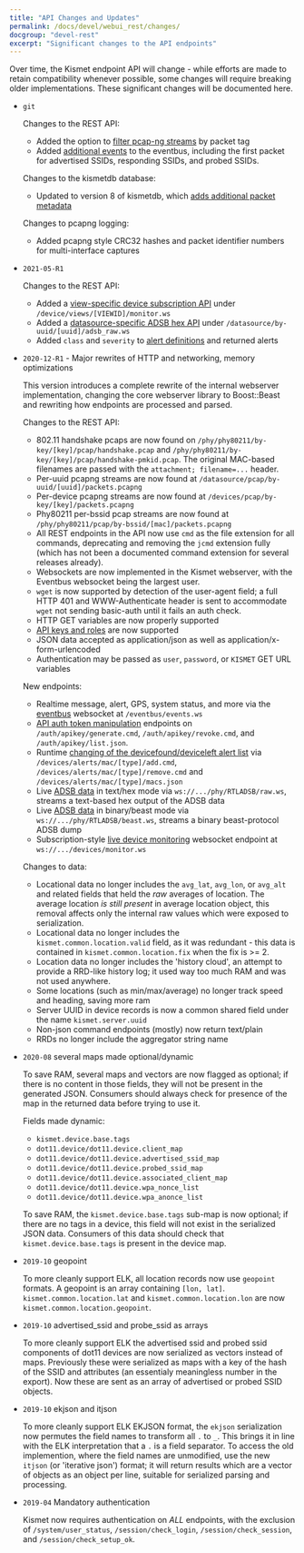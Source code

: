 ```yaml
---
title: "API Changes and Updates"
permalink: /docs/devel/webui_rest/changes/
docgroup: "devel-rest"
excerpt: "Significant changes to the API endpoints"
---
```


Over time, the Kismet endpoint API will change - while efforts are made to retain compatibility whenever possible, some changes will require breaking older implementations.  These significant changes will be documented here.

* `git`

    Changes to the REST API:
    * Added the option to [filter pcap-ng streams](/docs/devel/webui_rest/kismetdb/#filter-options) by packet tag
    * Added [additional events](/docs/devel/webui_rest/eventbus/#dot11_advertised_ssid) to the eventbus, including the first packet for advertised SSIDs, responding SSIDs, and probed SSIDs.

    Changes to the kismetdb database:
    * Updated to version 8 of kismetdb, which [adds additional packet metadata](/docs/devel/kismetdb/#version-8)

    Changes to pcapng logging:
    * Added pcapng style CRC32 hashes and packet identifier numbers for multi-interface captures

* `2021-05-R1` 

    Changes to the REST API:
    * Added a [view-specific device subscription API](/docs/devel/webui_rest/device_views/#realtime-device-monitoring-by-view) under `/device/views/[VIEWID]/monitor.ws` 
    * Added a [datasource-specific ADSB hex API](/docs/devel/webui_rest/phyadsb/#adsb-raw-hex-wbesocket-per-source) under `/datasource/by-uuid/[uuid]/adsb_raw.ws`
    * Added `class` and `severity` to [alert definitions](/docs/devel/webui_rest/alerts/#defining-alerts) and returned alerts

* `2020-12-R1` - Major rewrites of HTTP and networking, memory optimizations

    This version introduces a complete rewrite of the internal webserver implementation, changing the core webserver library to Boost::Beast and rewriting how endpoints are processed and parsed.

    Changes to the REST API:
    * 802.11 handshake pcaps are now found on `/phy/phy80211/by-key/[key]/pcap/handshake.pcap` and `/phy/phy80211/by-key/[key]/pcap/handshake-pmkid.pcap`.  The original MAC-based filenames are passed with the `attachment; filename=...` header.
    * Per-uuid pcapng streams are now found at `/datasource/pcap/by-uuid/[uuid]/packets.pcapng`
    * Per-device pcapng streams are now found at `/devices/pcap/by-key/[key]/packets.pcapng`
    * Phy80211 per-bssid pcap streams are now found at `/phy/phy80211/pcap/by-bssid/[mac]/packets.pcapng`
    * All REST endpoints in the API now use `cmd` as the file extension for all commands, deprecating and removing the `jcmd` extension fully (which has not been a documented command extension for several releases already).
    * Websockets are now implemented in the Kismet webserver, with the Eventbus websocket being the largest user.
    * `wget` is now supported by detection of the user-agent field; a full HTTP 401 and WWW-Authenticate header is sent to accommodate `wget` not sending basic-auth until it fails an auth check.
    * HTTP GET variables are now properly supported 
    * [API keys and roles](/docs/devel/webui_rest/logins/#api-tokens-and-roles) are now supported
    * JSON data accepted as application/json as well as application/x-form-urlencoded
    * Authentication may be passed as `user`, `password`, or `KISMET` GET URL variables

    New endpoints:
    * Realtime message, alert, GPS, system status, and more via the [eventbus](/docs/devel/webui_rest/eventbus/) websocket at `/eventbus/events.ws`
    * [API auth token manipulation](/docs/devel/webui_rest/logins/#api-tokens-and-roles) endpoints on `/auth/apikey/generate.cmd`, `/auth/apikey/revoke.cmd`, and `/auth/apikey/list.json`.
    * Runtime [changing of the devicefound/deviceleft alert list](/docs/devel/webui_rest/devices/#alerts---device-presence--absence---changing) via `/devices/alerts/mac/[type]/add.cmd`, `/devices/alerts/mac/[type]/remove.cmd` and `/devices/alerts/mac/[type]/macs.json`
    * Live [ADSB data](/docs/devel/webui_rest/phyadsb/) in text/hex mode via `ws://.../phy/RTLADSB/raw.ws`, streams a text-based hex output of the ADSB data
    * Live [ADSB data](/docs/devel/webui_rest/phyadsb/) in binary/beast mode via `ws://.../phy/RTLADSB/beast.ws`, streams a binary beast-protocol ADSB dump
    * Subscription-style [live device monitoring](/docs/devel/webui_rest/devices/#realtime-device-monitoring) websocket endpoint at `ws://.../devices/monitor.ws`


    Changes to data:
    * Locational data no longer includes the `avg_lat`, `avg_lon`, or `avg_alt` and related fields that held the *raw* averages of location.  The average location *is still present* in average location object, this removal affects only the internal raw values which were exposed to serialization.
    * Locational data no longer includes the `kismet.common.location.valid` field, as it was redundant - this data is contained in `kismet.common.location.fix` when the fix is >= 2.
    * Location data no longer includes the 'history cloud', an attempt to provide a RRD-like history log; it used way too much RAM and was not used anywhere.
    * Some locations (such as min/max/average) no longer track speed and heading, saving more ram
    * Server UUID in device records is now a common shared field under the name `kismet.server.uuid`
    * Non-json command endpoints (mostly) now return text/plain
    * RRDs no longer include the aggregator string name

* `2020-08` several maps made optional/dynamic

    To save RAM, several maps and vectors are now flagged as optional; if there is no content in those fields, they will not be present in the generated JSON.  Consumers should always check for presence of the map in the returned data before trying to use it.

    Fields made dynamic:
    * `kismet.device.base.tags`
    * `dot11.device/dot11.device.client_map`
    * `dot11.device/dot11.device.advertised_ssid_map`
    * `dot11.device/dot11.device.probed_ssid_map`
    * `dot11.device/dot11.device.associated_client_map`
    * `dot11.device/dot11.device.wpa_nonce_list`
    * `dot11.device/dot11.device.wpa_anonce_list`

    To save RAM, the `kismet.device.base.tags` sub-map is now optional; if there are no tags in a device, this field will not exist in the serialized JSON data.  Consumers of this data should check that `kismet.device.base.tags` is present in the device map.

* `2019-10` geopoint

    To more cleanly support ELK, all location records now use `geopoint` formats.  A geopoint is an array containing `[lon, lat]`.  `kismet.common.location.lat` and `kismet.common.location.lon` are now `kismet.common.location.geopoint`.

* `2019-10` advertised_ssid and probe_ssid as arrays

    To more cleanly support ELK the advertised ssid and probed ssid components of dot11 devices are now serialized as vectors instead of maps.  Previously these were serialized as maps with a key of the hash of the SSID and attributes (an essentialy meaningless number in the export).  Now these are sent as an array of advertised or probed SSID objects.


* `2019-10` ekjson and itjson

    To more cleanly support ELK EKJSON format, the `ekjson` serialization now permutes the field names to transform all `.` to `_`.  This brings it in line with the ELK interpretation that a `.` is a field separator.  To access the old implemention, where the field names are unmodified, use the new `itjson` (or 'iterative json') format; it will return results which are a vector of objects as an object per line, suitable for serialized parsing and processing. 

* `2019-04` Mandatory authentication

    Kismet now requires authentication on *ALL* endpoints, with the exclusion of `/system/user_status`, `/session/check_login`, `/session/check_session`, and `/session/check_setup_ok`.

